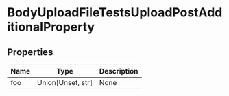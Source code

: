 # BodyUploadFileTestsUploadPostAdditionalProperty


## Properties
Name | Type | Description
------------ | ------------- | -------------
foo | Union[Unset, str] | None

